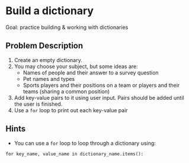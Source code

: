 # Build a dictionary 
Goal: practice building & working with dictionaries

## Problem Description
1) Create an empty dictionary. 
2) You may choose your subject, but some ideas are: 
    * Names of people and their answer to a survey question
    * Pet names and types
    * Sports players and their positions on a team or players and their teams (sharing a common position)
3) Add key-value pairs to it using user input. Pairs should be added until the user is finished.
4) Use a `for` loop to print out each key-value pair

## Hints
* You can use a `for` loop to loop through a dictionary using: 

`for key_name, value_name in dictionary_name.items():`


